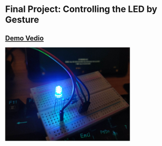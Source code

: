 # Final Project: Controlling the LED by Gesture

## [Demo Vedio](GCL_demo.mp4)
<img width="400" height="300" src="GCL_0.jpg"> 

